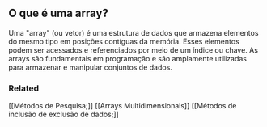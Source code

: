 ## O que é uma array?

Uma "array" (ou vetor) é uma estrutura de dados que armazena elementos do mesmo tipo em posições contíguas da memória. Esses elementos podem ser acessados e referenciados por meio de um índice ou chave. As arrays são fundamentais em programação e são amplamente utilizadas para armazenar e manipular conjuntos de dados.
### Related

[[Métodos de Pesquisa;]]
[[Arrays Multidimensionais]]
[[Métodos de inclusão de exclusão de dados;]]